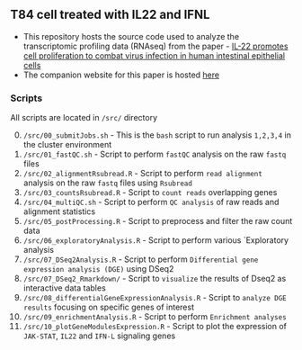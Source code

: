 ## T84 cell treated with IL22 and IFNL

- This repository hosts the source code used to analyze the transcriptomic profiling data (RNAseq) from the paper - [IL-22 promotes cell proliferation to combat virus infection in human intestinal epithelial cells]()
- The companion website for this paper is hosted [here](https://ashwini-kr-sharma.github.io/T84-IL22-IFNL/)

### Scripts
All scripts are located in `/src/` directory

0. `/src/00_submitJobs.sh` - This is the `bash` script to run analysis `1,2,3,4` in the cluster environment
1. `/src/01_fastQC.sh` - Script to perform `fastQC` analysis on the raw `fastq` files
2. `/src/02_alignmentRsubread.R` - Script to perform `read alignment` analysis on the raw `fastq` files using `Rsubread`
3. `/src/03_countsRsubread.R` - Script to `count reads` overlapping genes
4. `/src/04_multiQC.sh` - Script to perform `QC analysis` of raw reads and alignment statistics
5. `/src/05_postProcessing.R` - Script to preprocess and filter the raw count data
6. `/src/06_exploratoryAnalysis.R` - Script to perform various `Exploratory analysis
7. `/src/07_DSeq2Analysis.R` - Script to perform `Differential gene expression analysis (DGE)` using DSeq2
8. `/src/07_DSeq2_Rmarkdown/` - Script to `visualize` the results of Dseq2 as interactive data tables
9. `/src/08_differentialGeneExpressionAnalysis.R` - Script to `analyze DGE results` focusing on specific genes of interest
10. `/src/09_enrichmentAnalysis.R` - Script to perform `Enrichment analyses`
11. `/src/10_plotGeneModulesExpression.R` - Script to plot the expression of `JAK-STAT`, `IL22` and `IFN-L` signaling genes
